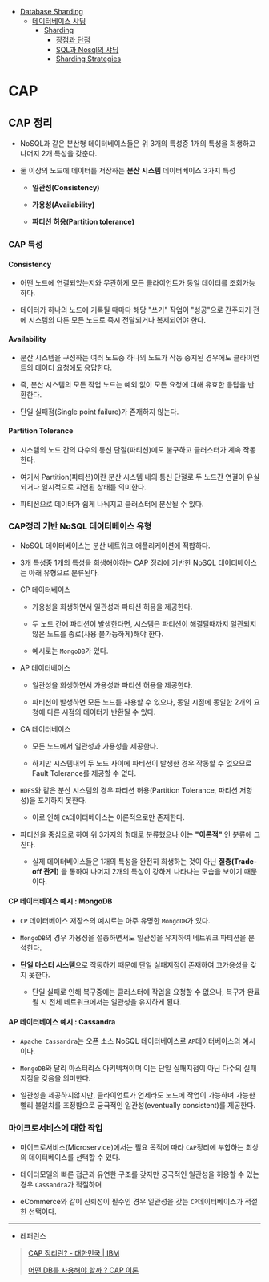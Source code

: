 - [Database Sharding](#database-sharding)
  - [데이터베이스 샤딩](#데이터베이스-샤딩)
    - [Sharding](#sharding)
      - [장점과 단점](#장점과-단점)
      - [SQL과 Nosql의 샤딩](#sql과-nosql의-샤딩)
      - [Sharding Strategies](#sharding-strategies)

# CAP

## CAP 정리

- NoSQL과 같은 분산형 데이터베이스들은 위 3개의 특성중 1개의 특성을 희생하고 나머지 2개 특성을 갖춘다.

- 둘 이상의 노드에 데이터를 저장하는 **분산 시스템** 데이터베이스 3가지 특성
  
  - **일관성(Consistency)**
  
  - **가용성(Availability)**
  
  - **파티션 허용(Partition tolerance)**

### CAP 특성

#### Consistency

- 어떤 노드에 연결되었는지와 무관하게 모든 클라이언트가 동일 데이터를 조회가능하다.

- 데이터가 하나의 노드에 기록될 때마다 해당 "쓰기" 작업이 "성공"으로 간주되기 전에 시스템의 다른 모든 노드로 즉시 전달되거나 복제되어야 한다.

#### Availability

- 분산 시스템을 구성하는 여러 노드중 하나의 노드가 작동 중지된 경우에도 클라이언트의 데이터 요청에도 응답한다.

- 즉, 분산 시스템의 모든 작업 노드는 예외 없이 모든 요청에 대해 유효한 응답을 반환한다.

- 단일 실패점(Single point failure)가 존재하지 않는다.

#### Partition Tolerance

- 시스템의 노드 간의 다수의 통신 단절(파티션)에도 불구하고 클러스터가 계속 작동한다.

- 여기서 Partition(파티션)이란 분산 시스템 내의 통신 단절로 두 노드간 연결이 유실되거나 일시적으로 지연된 상태를 의미한다.

- 파티션으로 데이터가 쉽게 나눠지고 클러스터에 분산될 수 있다.

### CAP정리 기반 NoSQL 데이터베이스 유형

- NoSQL 데이터베이스는 분산 네트워크 애플리케이션에 적합하다.

- 3개 특성중 1개의 특성을 희생해야하는 CAP 정리에 기반한 NoSQL 데이터베이스는 아래 유형으로 분류된다.

- CP 데이터베이스
  
  - 가용성을 희생하면서 일관성과 파티션 허용을 제공한다.
  
  - 두 노드 간에 파티션이 발생한다면, 시스템은 파티션이 해결될때까지 일관되지 않은 노드를 종료(사용 불가능하게)해야 한다.
  
  - 예시로는 `MongoDB`가 있다.

- AP 데이터베이스
  
  - 일관성을 희생하면서 가용성과 파티션 허용을 제공한다.
  
  - 파티션이 발생하면 모든 노드를 사용할 수 있으나, 동일 시점에 동일한 2개의 요청에 다른 시점의 데이터가 반환될 수 있다.

- CA 데이터베이스
  
  - 모든 노드에서 일관성과 가용성을 제공한다.
  
  - 하지만 시스템내의 두 노드 사이에 파티션이 발생한 경우 작동할 수 없으므로 Fault Tolerance를 제공할 수 없다.

- `HDFS`와 같은 분산 시스템의 경우 파티션 허용(Partition Tolerance, 파티션 저항성)을 포기하지 못한다.
  
  - 이로 인해 `CA`데이터베이스는 이론적으로만 존재한다.

- 파티션을 중심으로 하여 위 3가지의 형태로 분류했으나 이는 **"이론적"** 인 분류에 그친다.
  
  - 실제 데이터베이스들은 1개의 특성을 완전히 희생하는 것이 아닌 **절충(Trade-off 관계)** 을 통하여 나머지 2개의 특성이 강하게 나타나는 모습을 보이기 때문이다.

#### CP 데이터베이스 예시 : MongoDB

- `CP` 데이터베이스 저장소의 예시로는 아주 유명한 `MongoDB`가 있다.

- `MongoDB`의 경우 가용성을 절충하면서도 일관성을 유지하여 네트워크 파티션을 분석한다.

- **단일 마스터 시스템**으로 작동하기 때문에 단일 실패지점이 존재하여 고가용성을 갖지 못한다.
  
  - 단일 실패로 인해 복구중에는 클러스터에 작업을 요청할 수 없으나, 복구가 완료될 시 전체 네트워크에서는 일관성을 유지하게 된다.

#### AP 데이터베이스 예시 : Cassandra

- `Apache Cassandra`는 오픈 소스 NoSQL 데이터베이스로 `AP`데이터베이스의 예시이다.

- `MongoDB`와 달리 마스터리스 아키텍쳐이며 이는 단일 실패지점이 아닌 다수의 실패 지점을 갖음을 의미한다.

- 일관성을 제공하지않지만, 클라이언트가 언제라도 노드에 작업이 가능하며 가능한 빨리 불일치를 조정함으로 궁극적인 일관성(eventually consistent)를 제공한다.

### 마이크로서비스에 대한 작업

- 마이크로서비스(Microservice)에서는 필요 목적에 따라 `CAP`정리에 부합하는 최상의 데이터베이스를 선택할 수 있다.

- 데이터모델의 빠른 접근과 유연한 구조를 갖지만 궁극적인 일관성을 허용할 수 있는 경우 `Cassandra`가 적절하며

- eCommerce와 같이 신뢰성이 필수인 경우 일관성을 갖는 `CP`데이터베이스가 적절한 선택이다.

---

- 레퍼런스

> [CAP 정리란? - 대한민국 | IBM](https://www.ibm.com/kr-ko/cloud/learn/cap-theorem)
> 
> [어떤 DB를 사용해야 할까 ? CAP 이론](https://sabarada.tistory.com/91)
